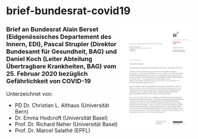 # brief-bundesrat-covid19
[<img align="right" width="200" src="cover.jpg">](Brief_Bundesrat_COVID19.pdf)
### Brief an Bundesrat Alain Berset (Eidgenössisches Departement des Innern, EDI), Pascal Strupler (Direktor Bundesamt für Gesundheit, BAG) und Daniel Koch (Leiter Abteilung Übertragbare Krankheiten, BAG) vom 25. Februar 2020 bezüglich Gefährlichkeit von COVID-19

Unterzeichnet von:
- PD Dr. Christian L. Althaus (Universität Bern)
- Dr. Emma Hodcroft (Universität Basel)
- Prof. Dr. Richard Neher (Universität Basel)
- Prof. Dr. Marcel Salathé (EPFL)


